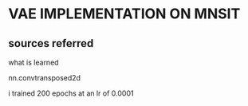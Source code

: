 # VAE IMPLEMENTATION ON MNSIT

## sources referred

what is learned

nn.convtransposed2d




i trained 200 epochs at an lr of 0.0001
